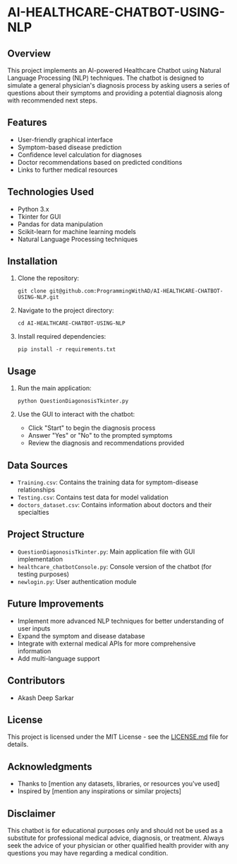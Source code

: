 # AI-HEALTHCARE-CHATBOT-USING-NLP


## Overview

This project implements an AI-powered Healthcare Chatbot using Natural Language Processing (NLP) techniques. The chatbot is designed to simulate a general physician's diagnosis process by asking users a series of questions about their symptoms and providing a potential diagnosis along with recommended next steps.

## Features

- User-friendly graphical interface
- Symptom-based disease prediction
- Confidence level calculation for diagnoses
- Doctor recommendations based on predicted conditions
- Links to further medical resources

## Technologies Used

- Python 3.x
- Tkinter for GUI
- Pandas for data manipulation
- Scikit-learn for machine learning models
- Natural Language Processing techniques

## Installation

1. Clone the repository:
   ```
   git clone git@github.com:ProgrammingWithAD/AI-HEALTHCARE-CHATBOT-USING-NLP.git
   ```

2. Navigate to the project directory:
   ```
   cd AI-HEALTHCARE-CHATBOT-USING-NLP
   ```

3. Install required dependencies:
   ```
   pip install -r requirements.txt
   ```

## Usage

1. Run the main application:
   ```
   python QuestionDiagonosisTkinter.py
   ```

2. Use the GUI to interact with the chatbot:
   - Click "Start" to begin the diagnosis process
   - Answer "Yes" or "No" to the prompted symptoms
   - Review the diagnosis and recommendations provided

## Data Sources

- `Training.csv`: Contains the training data for symptom-disease relationships
- `Testing.csv`: Contains test data for model validation
- `doctors_dataset.csv`: Contains information about doctors and their specialties

## Project Structure

- `QuestionDiagonosisTkinter.py`: Main application file with GUI implementation
- `healthcare_chatbotConsole.py`: Console version of the chatbot (for testing purposes)
- `newlogin.py`: User authentication module

## Future Improvements

- Implement more advanced NLP techniques for better understanding of user inputs
- Expand the symptom and disease database
- Integrate with external medical APIs for more comprehensive information
- Add multi-language support

## Contributors

- Akash Deep Sarkar

## License

This project is licensed under the MIT License - see the [LICENSE.md](LICENSE.md) file for details.

## Acknowledgments

- Thanks to [mention any datasets, libraries, or resources you've used]
- Inspired by [mention any inspirations or similar projects]

## Disclaimer

This chatbot is for educational purposes only and should not be used as a substitute for professional medical advice, diagnosis, or treatment. Always seek the advice of your physician or other qualified health provider with any questions you may have regarding a medical condition.